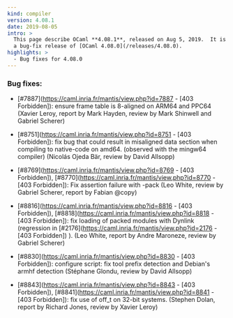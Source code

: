 ```yaml
---
kind: compiler
version: 4.08.1
date: 2019-08-05
intro: >
  This page describe OCaml **4.08.1**, released on Aug 5, 2019.  It is
  a bug-fix release of [OCaml 4.08.0](/releases/4.08.0).
highlights: >
  - Bug fixes for 4.08.0
---
```


### Bug fixes:

- [#7887](https://caml.inria.fr/mantis/view.php?id=7887 - [403 Forbidden]):
  ensure frame table is 8-aligned on ARM64 and PPC64
  (Xavier Leroy, report by Mark Hayden, review by Mark Shinwell
   and Gabriel Scherer)

- [#8751](https://caml.inria.fr/mantis/view.php?id=8751 - [403 Forbidden]):
  fix bug that could result in misaligned data section when compiling to
  native-code on amd64.  (observed with the mingw64 compiler)
  (Nicolás Ojeda Bär, review by David Allsopp)

- [#8769](https://caml.inria.fr/mantis/view.php?id=8769 - [403 Forbidden]),
  [#8770](https://caml.inria.fr/mantis/view.php?id=8770 - [403 Forbidden]):
  Fix assertion failure with -pack
  (Leo White, review by Gabriel Scherer, report by Fabian @copy)

- [#8816](https://caml.inria.fr/mantis/view.php?id=8816 - [403 Forbidden]),
  [#8818](https://caml.inria.fr/mantis/view.php?id=8818 - [403 Forbidden]):
  fix loading of packed modules with Dynlink (regression in
  [#2176](https://caml.inria.fr/mantis/view.php?id=2176 - [403 Forbidden])
  ).
  (Leo White, report by Andre Maroneze, review by Gabriel Scherer)

- [#8830](https://caml.inria.fr/mantis/view.php?id=8830 - [403 Forbidden]):
  configure script: fix tool prefix detection and Debian's armhf
  detection
  (Stéphane Glondu, review by David Allsopp)

- [#8843](https://caml.inria.fr/mantis/view.php?id=8843 - [403 Forbidden]),
  [#8841](https://caml.inria.fr/mantis/view.php?id=8841 - [403 Forbidden]):
  fix use of off_t on 32-bit systems.
  (Stephen Dolan, report by Richard Jones, review by Xavier Leroy)
